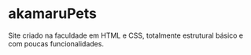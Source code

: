 # akamaruPets

Site criado na faculdade em HTML e CSS, totalmente estrutural básico e com poucas funcionalidades.
